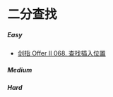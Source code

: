 
# 二分查找

##### Easy
* [剑指 Offer II 068. 查找插入位置](https://leetcode-cn.com/problems/N6YdxV/)



##### Medium



##### Hard
